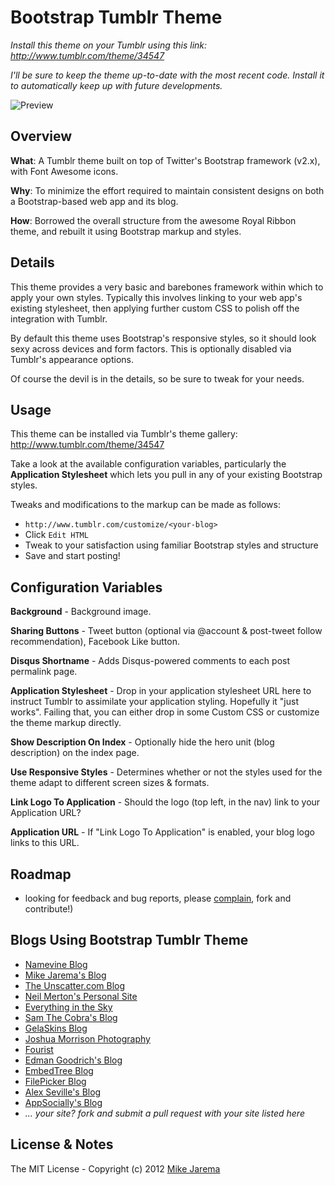 # Bootstrap Tumblr Theme

*Install this theme on your Tumblr using this link: http://www.tumblr.com/theme/34547*

*I'll be sure to keep the theme up-to-date with the most recent code. Install it to automatically keep up with future developments.*

![Preview](http://media.tumblr.com/themes/wide/UMTdXwnhRgL3KYUh.png)


## Overview

**What**: A Tumblr theme built on top of Twitter's Bootstrap framework (v2.x), with Font Awesome icons.

**Why**: To minimize the effort required to maintain consistent designs on both a Bootstrap-based web app and its blog.

**How**: Borrowed the overall structure from the awesome Royal Ribbon theme, and rebuilt it using Bootstrap markup and styles.


## Details

This theme provides a very basic and barebones framework within which to apply your own styles.  Typically this involves linking to your web app's existing stylesheet, then applying further custom CSS to polish off the integration with Tumblr.

By default this theme uses Bootstrap's responsive styles, so it should look sexy across devices and form factors. This is optionally disabled via Tumblr's appearance options.

Of course the devil is in the details, so be sure to tweak for your needs.


## Usage

This theme can be installed via Tumblr's theme gallery: http://www.tumblr.com/theme/34547

Take a look at the available configuration variables, particularly the **Application Stylesheet** which lets you pull in any of your existing Bootstrap styles.

Tweaks and modifications to the markup can be made as follows:

* ``http://www.tumblr.com/customize/<your-blog>``
* Click ``Edit HTML``
* Tweak to your satisfaction using familiar Bootstrap styles and structure
* Save and start posting!


## Configuration Variables

**Background** - Background image.

**Sharing Buttons** - Tweet button (optional via @account & post-tweet follow recommendation), Facebook Like button.

**Disqus Shortname** - Adds Disqus-powered comments to each post permalink page.

**Application Stylesheet** - Drop in your application stylesheet URL here to instruct Tumblr to assimilate your application styling. Hopefully it "just works". Failing that, you can either drop in some Custom CSS or customize the theme markup directly.

**Show Description On Index** - Optionally hide the hero unit (blog description) on the index page.

**Use Responsive Styles** - Determines whether or not the styles used for the theme adapt to different screen sizes & formats.

**Link Logo To Application** - Should the logo (top left, in the nav) link to your Application URL?

**Application URL** - If "Link Logo To Application" is enabled, your blog logo links to this URL.


## Roadmap

* looking for feedback and bug reports, please [complain](https://github.com/mikejarema/bootstrap-tumblr-theme/issues), fork and contribute!)


## Blogs Using Bootstrap Tumblr Theme

* [Namevine Blog](http://blog.namevine.com/)
* [Mike Jarema's Blog](http://mikejarema.com/)
* [The Unscatter.com Blog](http://company.unscatter.com/)
* [Neil Merton's Personal Site](http://neil.merton.me/)
* [Everything in the Sky](http://everythinginthesky.com/)
* [Sam The Cobra's Blog](http://blog.samthecobra.com/)
* [GelaSkins Blog](http://gelaskins.tumblr.com/)
* [Joshua Morrison Photography](http://joshuamorrisonphotography.tumblr.com/)
* [Fourist](http://4ist.tumblr.com/)
* [Edman Goodrich's Blog](http://blog.edmangoodrich.com/)
* [EmbedTree Blog](http://blog.embedtree.com/)
* [FilePicker Blog](http://blog.filepicker.io/)
* [Alex Seville's Blog](http://blog.alexanderseville.com/)
* [AppSocially's Blog](http://blog.appsocial.ly/)
* _... your site? fork and submit a pull request with your site listed here_ 


## License & Notes

The MIT License - Copyright (c) 2012 [Mike Jarema](http://mikejarema.com)

